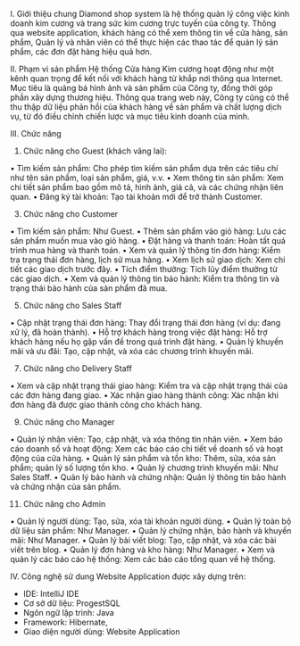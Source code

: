I.	Giới thiệu chung
 Diamond shop system là hệ thống quản lý công việc kinh doanh kim cương và trang sức kim cương trực tuyến của công ty. Thông qua website application, khách hàng có thể xem thông tin về cửa hàng, sản phẩm, Quản lý và nhân viên có thể thực hiện các thao tác để quản lý sản phẩm, các đơn đặt hàng hiệu quả hơn.
 
II.	Phạm vi sản phẩm
Hệ thống Cửa hàng Kim cương hoạt động như một kênh quan trọng để kết nối với khách hàng từ khắp nơi thông qua Internet. Mục tiêu là quảng bá hình ảnh và sản phẩm của Công ty, đồng thời góp phần xây dựng thương hiệu. Thông qua trang web này, Công ty cũng có thể thu thập dữ liệu phản hồi của khách hàng về sản phẩm và chất lượng dịch vụ, từ đó điều chỉnh chiến lược và mục tiêu kinh doanh của mình.

III.	Chức năng

1.	Chức năng cho Guest (khách vãng lai):

•	Tìm kiếm sản phẩm: Cho phép tìm kiếm sản phẩm dựa trên các tiêu chí như tên sản phẩm, loại sản phẩm, giá, v.v.
•	Xem thông tin sản phẩm: Xem chi tiết sản phẩm bao gồm mô tả, hình ảnh, giá cả, và các chứng nhận liên quan.
•	Đăng ký tài khoản: Tạo tài khoản mới để trở thành Customer.

3.	Chức năng cho Customer
   
•	Tìm kiếm sản phẩm: Như Guest.
•	Thêm sản phẩm vào giỏ hàng: Lưu các sản phẩm muốn mua vào giỏ hàng.
•	Đặt hàng và thanh toán: Hoàn tất quá trình mua hàng và thanh toán.
•	Xem và quản lý thông tin đơn hàng: Kiểm tra trạng thái đơn hàng, lịch sử mua hàng.
•	Xem lịch sử giao dịch: Xem chi tiết các giao dịch trước đây.
•	Tích điểm thưởng: Tích lũy điểm thưởng từ các giao dịch.
•	Xem và quản lý thông tin bảo hành: Kiểm tra thông tin và trạng thái bảo hành của sản phẩm đã mua.

5.	Chức năng cho Sales Staff

•	Cập nhật trạng thái đơn hàng: Thay đổi trạng thái đơn hàng (ví dụ: đang xử lý, đã hoàn thành).
•	Hỗ trợ khách hàng trong việc đặt hàng: Hỗ trợ khách hàng nếu họ gặp vấn đề trong quá trình đặt hàng.
•	Quản lý khuyến mãi và ưu đãi: Tạo, cập nhật, và xóa các chương trình khuyến mãi.

7.	Chức năng cho Delivery Staff

•	Xem và cập nhật trạng thái giao hàng: Kiểm tra và cập nhật trạng thái của các đơn hàng đang giao.
•	Xác nhận giao hàng thành công: Xác nhận khi đơn hàng đã được giao thành công cho khách hàng.

9.	Chức năng cho Manager

•	Quản lý nhân viên: Tạo, cập nhật, và xóa thông tin nhân viên.
•	Xem báo cáo doanh số và hoạt động: Xem các báo cáo chi tiết về doanh số và hoạt động của cửa hàng.
•	Quản lý sản phẩm và tồn kho: Thêm, sửa, xóa sản phẩm; quản lý số lượng tồn kho.
•	Quản lý chương trình khuyến mãi: Như Sales Staff.
•	Quản lý bảo hành và chứng nhận: Quản lý thông tin bảo hành và chứng nhận của sản phẩm.

11.	Chức năng cho Admin

•	Quản lý người dùng: Tạo, sửa, xóa tài khoản người dùng.
•	Quản lý toàn bộ dữ liệu sản phẩm: Như Manager.
•	Quản lý chứng nhận, bảo hành và khuyến mãi: Như Manager.
•	Quản lý bài viết blog: Tạo, cập nhật, và xóa các bài viết trên blog.
•	Quản lý đơn hàng và kho hàng: Như Manager.
•	Xem và quản lý các báo cáo hệ thống: Xem các báo cáo tổng quan về hệ thống.

IV.	Công nghệ sử dung
Website Application được xây dựng trên:
-	IDE: IntelliJ IDE
-	Cơ sở dữ liệu: ProgestSQL
-	Ngôn ngữ lập trình: Java
-	Framework: Hibernate,
-	Giao diện người dùng: Website Application
